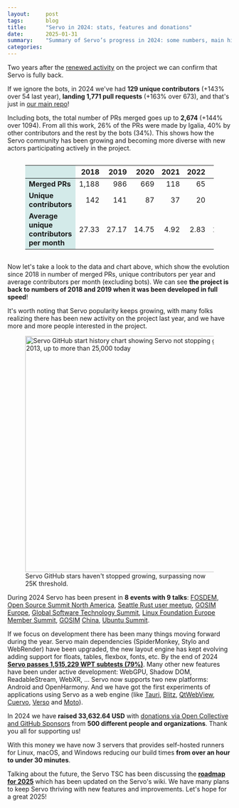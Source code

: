 ```yaml
---
layout:     post
tags:       blog
title:      "Servo in 2024: stats, features and donations"
date:       2025-01-31
summary:    "Summary of Servo’s progress in 2024: some numbers, main highlights and plans for the future."
categories:
---
```


<!--
    TIP: `eleventyConfig.setServerOptions({domDiff: false})` for this post!
    Otherwise the charts will break when reloading your changes.
-->

Two years after the [renewed activity](https://servo.org/blog/2023/01/16/servo-2023/) on the project we can confirm that Servo is fully back.

If we ignore the bots, in 2024 we've had **129 unique contributors** (+143% over 54 last year), **landing 1,771 pull requests** (+163% over 673), and that's just in [our main repo](https://github.com/servo/servo)!

Including bots, the total number of PRs merged goes up to **2,674** (+144% over 1094). From all this work, 26% of the PRs were made by Igalia, 40% by other contributors and the rest by the bots (34%). This shows how the Servo community has been growing and becoming more diverse with new actors participating actively in the project.

<canvas id="servoStats" style="min-height: 400px;"></canvas-->

<script src="https://cdn.jsdelivr.net/npm/chart.js"></script>
<script>
  const ctx = document.getElementById("servoStats");


  new Chart(ctx, {
    type: "bar",
    data: {
      labels: ["2018", "2019", "2020", "2021", "2022", "2023", "2024"],
      datasets: [{
        label: "Merged PRs",
        data: [1188, 986, 669, 118, 65, 776, 1771],
        borderWidth: 2
      }, {
        label: "Unique contributors",
        data: [142, 141, 87, 37, 20, 54, 129],
        borderWidth: 2,
        type: "line",
        yAxisID: "y1"
      }, {
        label: "Average unique contributors per month",
        data: [27.33, 27.17, 14.75, 4.92, 2.83, 11.33, 26.33],
        borderWidth: 2,
        type: "line",
        yAxisID: "y1"
      }]
    },
    options: {
      responsive: true,
      maintainAspectRatio: false,
      scales: {
        y: {
          beginAtZero: true
        },
        y1: {
          position: "right",
          grid: {
            drawOnChartArea: false
          },
        }
      },
      plugins: {
        title: {
          display: true,
          text: "Servo Stats 2018 - 2024",
          font: {
            size: "20pt",
          }
        },
        subtitle: {
          display: true,
          text: "PRs left axis - Contributors right axis",
        },
        legend: {
          position: "bottom",
        }
      }
    }
  });
</script>

<figure class="_stats_table">
<table style="margin-inline: auto;">
<thead>
  <tr>
    <th></th>
    <th style="text-align:right">2018</th>
    <th style="text-align:right">2019</th>
    <th style="text-align:right">2020</th>
    <th style="text-align:right">2021</th>
    <th style="text-align:right">2022</th>
    <th style="text-align:right">2023</th>
    <th style="text-align:right">2024</th>
  </tr>
</thead>
<tbody>
  <tr>
    <td><strong>Merged PRs</strong></td>
    <td style="text-align:right">1,188</td>
    <td style="text-align:right">986</td>
    <td style="text-align:right">669</td>
    <td style="text-align:right">118</td>
    <td style="text-align:right">65</td>
    <td style="text-align:right">776</td>
    <td style="text-align:right">1,771</td>
  </tr>
  <tr>
    <td><strong>Unique contributors</strong></td>
    <td style="text-align:right">142</td>
    <td style="text-align:right">141</td>
    <td style="text-align:right">87</td>
    <td style="text-align:right">37</td>
    <td style="text-align:right">20</td>
    <td style="text-align:right">54</td>
    <td style="text-align:right">129</td>
  </tr>
  <tr>
    <td><strong>Average unique contributors per month</strong></td>
    <td style="text-align:right">27.33</td>
    <td style="text-align:right">27.17</td>
    <td style="text-align:right">14.75</td>
    <td style="text-align:right">4.92</td>
    <td style="text-align:right">2.83</td>
    <td style="text-align:right">11.33</td>
    <td style="text-align:right">26.33</td>
</tr>
</tbody>
</table>
</figure>

<style>
  ._stats_table {
    overflow-x: auto;
    margin-block: 1em;
  }
  ._stats_table tr > *:nth-child(1) {
    /* Freeze the first cell of each row. */
    position: sticky;
    left: 0;
    /* Hide other cells that overlap when scrolling. */
    background:lch(91 8.22 196.44);
    z-index: 1;
  }
</style>

Now let's take a look to the data and chart above, which show the evolution since 2018 in number of merged PRs, unique contributors per year and average contributors per month (excluding bots). We can see **the project is back to numbers of 2018 and 2019 when it was been developed in full speed**!

It's worth noting that Servo popularity keeps growing, with many folks realizing there has been new activity on the project last year, and we have more and more people interested in the project.

<figure><a href="https://star-history.com/#servo/servo"><img src="{{ '/img/blog/2025-01-servo-github-stars.png' | url }}" style="width: 60ch;" alt="Servo GitHub start history chart showing Servo not stopping going up since 2013, up to more than 25,000 today"></a>
  <figcaption>Servo GitHub stars haven't stopped growing, surpassing now 25K threshold.</figcaption>
</figure>

During 2024 Servo has been present in **8 events with 9 talks**: [FOSDEM](https://fosdem.org/2024/schedule/event/fosdem-2024-2321-embedding-servo-in-rust-projects/), [Open Source Summit North America](https://youtu.be/RdtlD_7JAs8), [Seattle Rust user meetup](https://servo.org/slides/2024-04-16-seattle-rust-user-group/), [GOSIM Europe](https://www.youtube.com/watch?v=EA_1jxzR85M), [Global Software Technology Summit](https://www.youtube.com/watch?v=SamA5Oz-G5w), [Linux Foundation Europe Member Summit](https://www.youtube.com/watch?v=NHa4LPpWRh8&t=1351s), [GOSIM](https://www.youtube.com/watch?v=gpz088cxDcI) [China](https://www.youtube.com/watch?v=1c9sHaEXQak), [Ubuntu Summit](https://www.youtube.com/watch?v=fp5n7CSvALA).

If we focus on development there has been many things moving forward during the year. Servo main dependencies (SpiderMonkey, Stylo and WebRender) have been upgraded, the new layout engine has kept evolving adding support for floats, tables, flexbox, fonts, etc. By the end of 2024 [**Servo passes 1,515,229 WPT subtests (79%)**](https://staging.wpt.fyi/results/?sha=58c1148991&label=master&max-count=1&product=servo). Many other new features have been under active development: WebGPU, Shadow DOM, ReadableStream, WebXR, ... Servo now supports two new platforms: Android and OpenHarmony. And we have got the first experiments of applications using Servo as a web engine (like [Tauri](https://servo.org/blog/2024/01/19/embedding-update/), [Blitz](https://github.com/DioxusLabs/blitz), [QtWebView](https://github.com/KDABLabs/cxx-qt-servo-webview), [Cuervo](https://github.com/mcclure/cuervo/tree/unstable_traversal_experiment), [Verso](https://github.com/versotile-org/verso/) and [Moto](https://github.com/moto-browser/moto)).

In 2024 we have **raised 33,632.64 USD** with [donations via Open Collective and GitHub Sponsors](/sponsorship/) from **500 different people and organizations**. Thank you all for supporting us!

With this money we have now 3 servers that provides self-hosted runners for Linux, macOS, and Windows reducing our build times **from over an hour to under 30 minutes**.

Talking about the future, the Servo TSC has been discussing the [**roadmap for 2025**](https://github.com/servo/servo/wiki/Roadmap) which has been updated on the Servo's wiki. We have many plans to keep Servo thriving with new features and improvements. Let's hope for a great 2025!

